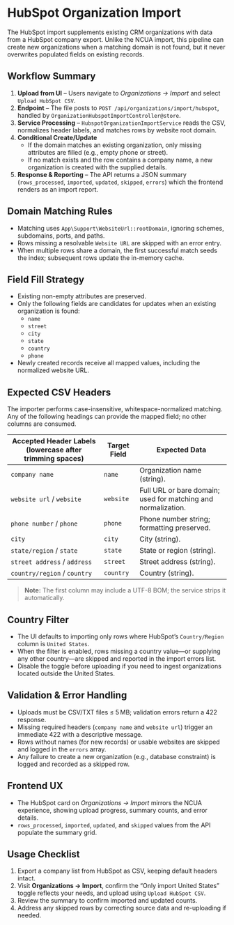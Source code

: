 # HubSpot Organization Import

The HubSpot import supplements existing CRM organizations with data from a HubSpot company export. Unlike the NCUA import, this pipeline can create new organizations when a matching domain is not found, but it never overwrites populated fields on existing records.

## Workflow Summary

1. **Upload from UI** – Users navigate to *Organizations → Import* and select `Upload HubSpot CSV`.
2. **Endpoint** – The file posts to `POST /api/organizations/import/hubspot`, handled by `OrganizationHubspotImportController@store`.
3. **Service Processing** – `HubspotOrganizationImportService` reads the CSV, normalizes header labels, and matches rows by website root domain.
4. **Conditional Create/Update**  
   - If the domain matches an existing organization, only missing attributes are filled (e.g., empty phone or street).  
   - If no match exists and the row contains a company name, a new organization is created with the supplied details.
5. **Response & Reporting** – The API returns a JSON summary (`rows_processed`, `imported`, `updated`, `skipped`, `errors`) which the frontend renders as an import report.

## Domain Matching Rules

- Matching uses `App\Support\WebsiteUrl::rootDomain`, ignoring schemes, subdomains, ports, and paths.
- Rows missing a resolvable `Website URL` are skipped with an error entry.
- When multiple rows share a domain, the first successful match seeds the index; subsequent rows update the in-memory cache.

## Field Fill Strategy

- Existing non-empty attributes are preserved.
- Only the following fields are candidates for updates when an existing organization is found:
  - `name`
  - `street`
  - `city`
  - `state`
  - `country`
  - `phone`
- Newly created records receive all mapped values, including the normalized website URL.

## Expected CSV Headers

The importer performs case-insensitive, whitespace-normalized matching. Any of the following headings can provide the mapped field; no other columns are consumed.

| Accepted Header Labels (lowercase after trimming spaces) | Target Field | Expected Data                                                     |
|----------------------------------------------------------|--------------|-------------------------------------------------------------------|
| `company name`                                           | `name`       | Organization name (string).                                       |
| `website url` / `website`                                | `website`    | Full URL or bare domain; used for matching and normalization.     |
| `phone number` / `phone`                                 | `phone`      | Phone number string; formatting preserved.                        |
| `city`                                                   | `city`       | City (string).                                                    |
| `state/region` / `state`                                 | `state`      | State or region (string).                                        |
| `street address` / `address`                             | `street`     | Street address (string).                                          |
| `country/region` / `country`                             | `country`    | Country (string).                                                 |

> **Note:** The first column may include a UTF-8 BOM; the service strips it automatically.

## Country Filter

- The UI defaults to importing only rows where HubSpot’s `Country/Region` column is `United States`.  
- When the filter is enabled, rows missing a country value—or supplying any other country—are skipped and reported in the import errors list.  
- Disable the toggle before uploading if you need to ingest organizations located outside the United States.

## Validation & Error Handling

- Uploads must be CSV/TXT files ≤ 5 MB; validation errors return a 422 response.
- Missing required headers (`company name` and `website url`) trigger an immediate 422 with a descriptive message.
- Rows without names (for new records) or usable websites are skipped and logged in the `errors` array.
- Any failure to create a new organization (e.g., database constraint) is logged and recorded as a skipped row.

## Frontend UX

- The HubSpot card on *Organizations → Import* mirrors the NCUA experience, showing upload progress, summary counts, and error details.
- `rows_processed`, `imported`, `updated`, and `skipped` values from the API populate the summary grid.

## Usage Checklist

1. Export a company list from HubSpot as CSV, keeping default headers intact.
2. Visit **Organizations → Import**, confirm the “Only import United States” toggle reflects your needs, and upload using `Upload HubSpot CSV`.
3. Review the summary to confirm imported and updated counts.
4. Address any skipped rows by correcting source data and re-uploading if needed.
